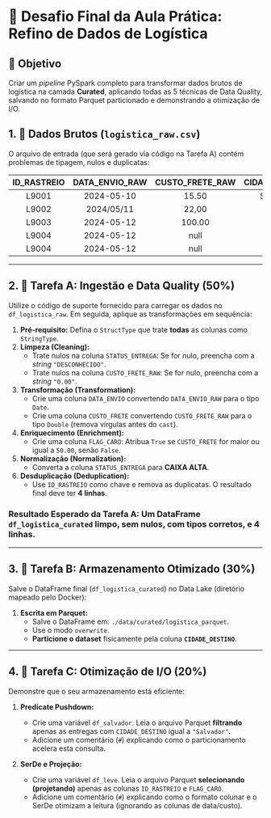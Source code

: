 # 📝 Desafio Final da Aula Prática: Refino de Dados de Logística

## 🎯 Objetivo

Criar um *pipeline* PySpark completo para transformar dados brutos de logística na camada **Curated**, aplicando todas as 5 técnicas de Data Quality, salvando no formato Parquet particionado e demonstrando a otimização de I/O.

## 1. 📂 Dados Brutos (`logistica_raw.csv`)

O arquivo de entrada (que será gerado via código na Tarefa A) contém problemas de tipagem, nulos e duplicatas:

| ID_RASTREIO | DATA_ENVIO_RAW | CUSTO_FRETE_RAW | CIDADE_DESTINO | STATUS_ENTREGA |
| :---: | :---: | :---: | :---: | :---: |
| L9001 | 2024-05-10 | 15.50 | Sao Paulo | ENTREGUE |
| L9002 | 2024/05/11 | 22,00 | Rio | Em Trânsito |
| L9003 | 2024-05-12 | 100.00 | Salvador | null |
| L9004 | 2024-05-12 | null | BH | PENDENTE |
| L9004 | 2024-05-12 | null | BH | PENDENTE |

---

## 2. 🚀 Tarefa A: Ingestão e Data Quality (50%)

Utilize o código de suporte fornecido para carregar os dados no `df_logistica_raw`. Em seguida, aplique as transformações em sequência:

1.  **Pré-requisito:** Defina o `StructType` que trate **todas** as colunas como `StringType`.
2.  **Limpeza (Cleaning):**
    * Trate nulos na coluna `STATUS_ENTREGA`: Se for nulo, preencha com a *string* `"DESCONHECIDO"`.
    * Trate nulos na coluna `CUSTO_FRETE_RAW`: Se for nulo, preencha com a *string* `"0.00"`.
3.  **Transformação (Transformation):**
    * Crie uma coluna `DATA_ENVIO` convertendo `DATA_ENVIO_RAW` para o tipo `Date`.
    * Crie uma coluna `CUSTO_FRETE` convertendo `CUSTO_FRETE_RAW` para o tipo `Double` (remova vírgulas antes do `cast`).
4.  **Enriquecimento (Enrichment):**
    * Crie uma coluna `FLAG_CARO`: Atribua `True` se `CUSTO_FRETE` for maior ou igual a `50.00`, senão `False`.
5.  **Normalização (Normalization):**
    * Converta a coluna `STATUS_ENTREGA` para **CAIXA ALTA**.
6.  **Desduplicação (Deduplication):**
    * Use `ID_RASTREIO` como chave e remova as duplicatas. O resultado final deve ter **4 linhas**.

### **Resultado Esperado da Tarefa A:** Um DataFrame `df_logistica_curated` limpo, sem nulos, com tipos corretos, e 4 linhas.

---

## 3. 💾 Tarefa B: Armazenamento Otimizado (30%)

Salve o DataFrame final (`df_logistica_curated`) no Data Lake (diretório mapeado pelo Docker):

1.  **Escrita em Parquet:**
    * Salve o DataFrame em: `./data/curated/logistica_parquet`.
    * Use o modo `overwrite`.
    * **Particione o dataset** fisicamente pela coluna **`CIDADE_DESTINO`**.

---

## 4. 🔎 Tarefa C: Otimização de I/O (20%)

Demonstre que o seu armazenamento está eficiente:

1.  **Predicate Pushdown:**
    * Crie uma variável `df_salvador`. Leia o arquivo Parquet **filtrando** apenas as entregas com `CIDADE_DESTINO` igual a `"Salvador"`.
    * Adicione um comentário (`#`) explicando como o particionamento acelera esta consulta.

2.  **SerDe e Projeção:**
    * Crie uma variável `df_leve`. Leia o arquivo Parquet **selecionando (projetando)** apenas as colunas `ID_RASTREIO` e `FLAG_CARO`.
    * Adicione um comentário (`#`) explicando como o formato colunar e o SerDe otimizam a leitura (ignorando as colunas de data/custo).